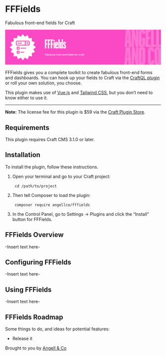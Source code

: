 # FFFields

Fabulous front-end fields for Craft

![Banner](resources/img/banner.png)

FFFields gives you a complete toolkit to create fabulous front-end forms and dashboards. You can hook up your fields to Craft via the [CraftQL plugin](https://plugins.craftcms.com/craftql) or roll your own solution, you choose.

This plugin makes use of [Vue.js](https://vuejs.org/) and [Tailwind CSS](https://tailwindcss.com), but you don’t need to know either to use it.

---

**Note:** The license fee for this plugin is $59 via the [Craft Plugin Store](https://plugins.craftcms.com/fffields).


## Requirements

This plugin requires Craft CMS 3.1.0 or later.


## Installation

To install the plugin, follow these instructions.

1. Open your terminal and go to your Craft project:

        cd /path/to/project

2. Then tell Composer to load the plugin:

        composer require angellco/fffields

3. In the Control Panel, go to Settings → Plugins and click the “Install” button for FFFields.


## FFFields Overview

-Insert text here-


## Configuring FFFields

-Insert text here-


## Using FFFields

-Insert text here-


## FFFields Roadmap

Some things to do, and ideas for potential features:

* Release it

Brought to you by [Angell & Co](https://angell.io)
